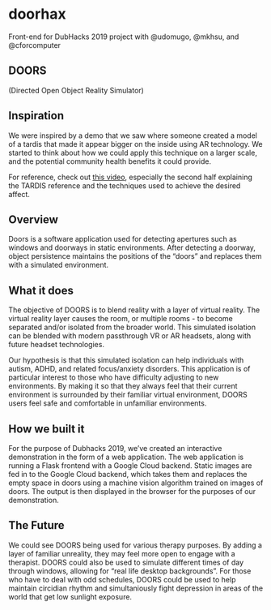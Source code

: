 # doorhax
Front-end for DubHacks 2019 project with @udomugo, @mkhsu, and @cforcomputer

## DOORS
(Directed Open Object Reality Simulator)

## Inspiration
We were inspired by a demo that we saw where someone created a model of a tardis that made it appear bigger on the inside using AR technology. We started to think about how we could apply this technique on a larger scale, and the potential community health benefits it could provide. 

For reference, check out [this video](https://www.youtube.com/watch?v=dUBxHd3bMhg), especially the second half explaining the TARDIS reference and the techniques used to achieve the desired affect.

## Overview
Doors is a software application used for detecting apertures such as windows and doorways in static environments. After detecting a doorway, object persistence maintains the positions of the “doors” and replaces them with a simulated environment.

## What it does
The objective of DOORS is to blend reality with a layer of virtual reality. The virtual reality layer causes the room, or multiple rooms -  to become separated and/or isolated from the broader world. This simulated isolation can be blended with modern passthrough VR or AR headsets, along with future headset technologies. 

Our hypothesis is that this simulated isolation can help individuals with autism, ADHD, and related focus/anxiety disorders. This application is of particular interest to those who have difficulty adjusting to new environments. By making it so that they always feel that their current environment is surrounded by their familiar virtual environment, DOORS users feel safe and comfortable in unfamiliar environments.

## How we built it
For the purpose of Dubhacks 2019, we’ve created an interactive demonstration in the form of a web application. The web application is running a Flask frontend with a Google Cloud backend. Static images are fed in to the Google Cloud backend, which takes them and replaces the empty space in doors using a machine vision algorithm trained on images of doors. The output is then displayed in the browser for the purposes of our demonstration.

## The Future
We could see DOORS being used for various therapy purposes. By adding a layer of familiar unreality, they may feel more open to engage with a therapist. DOORS could also be used to simulate different times of day through windows, allowing for “real life desktop backgrounds”. For those who have to deal with odd schedules, DOORS could be used to help maintain circidian rhythm and simultaniously fight depression in areas of the world that get low sunlight exposure. 
